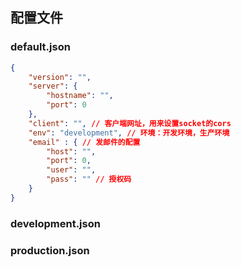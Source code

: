 ## 配置文件
### default.json
```json
{
    "version": "",
    "server": {
        "hostname": "",
        "port": 0
    },
    "client": "", // 客户端网址，用来设置socket的cors
    "env": "development", // 环境：开发环境，生产环境
    "email" : { // 发邮件的配置
        "host": "",
        "port": 0,
        "user": "",
        "pass": "" // 授权码
    }
}
```
### development.json

### production.json
